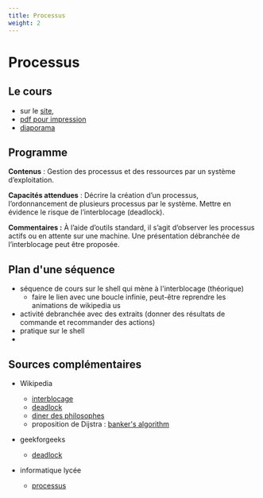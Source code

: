 ```yaml
---
title: Processus
weight: 2
---
```

# Processus

## Le cours

* sur le [site](slides),
* [pdf pour impression](/uploads/docnsitale/processus/psfssh_print.pdf)
* [diaporama](/uploads/docnsitale/processus/psfssh_slides.pdf)





## Programme

**Contenus** : Gestion des processus et des ressources par un système
d’exploitation.

**Capacités attendues** : Décrire la création d’un processus,
l’ordonnancement de plusieurs processus par le système.
Mettre en évidence le risque de l’interblocage (deadlock).

**Commentaires :** À l’aide d’outils standard, il s’agit d’observer les
processus actifs ou en attente sur une machine. Une présentation débranchée de
l’interblocage peut être proposée.


## Plan d'une séquence

* séquence de cours sur le shell qui mène à l'interblocage (théorique)
  * faire le lien avec une boucle infinie, peut-être reprendre les animations de wikipedia us
* activité debranchée avec des extraits (donner des résultats de commande et recommander des actions)
* pratique sur le shell
*

## Sources complémentaires


* Wikipedia
  * [interblocage](https://fr.wikipedia.org/wiki/Interblocage)
  * [deadlock](https://en.wikipedia.org/wiki/Deadlock)
  * [diner des philosophes](https://fr.wikipedia.org/wiki/D%C3%AEner_des_philosophes)
  * proposition de Dijstra : [banker's algorithm](https://en.wikipedia.org/wiki/Banker%27s_algorithm)

* geekforgeeks
  * [deadlock](https://www.geeksforgeeks.org/introduction-of-deadlock-in-operating-system/)

* informatique lycée
  * [processus](https://pixees.fr/informatiquelycee/n_site/nsi_term_archi_proc.html)
